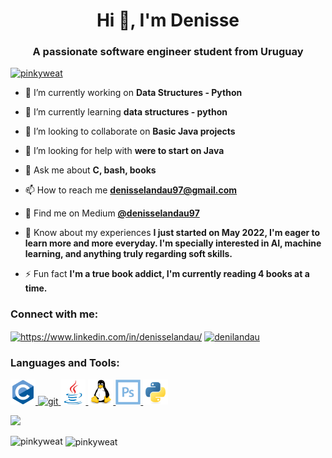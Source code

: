 <h1 align="center">Hi 👋, I'm Denisse</h1>
<h3 align="center">A passionate software engineer student from Uruguay</h3>

<p align="left"> <a href="https://github.com/ryo-ma/github-profile-trophy"><img src="https://github-profile-trophy.vercel.app/?username=pinkyweat" alt="pinkyweat" /></a> </p>

- 🔭 I’m currently working on **Data Structures - Python**

- 🌱 I’m currently learning **data structures - python**

- 👯 I’m looking to collaborate on **Basic Java projects**

- 🤝 I’m looking for help with **were to start on Java**

- 💬 Ask me about **C, bash, books**

- 📫 How to reach me **denisselandau97@gmail.com**

- 👋 Find me on Medium **<a href="https://medium.com/@denisselandau97">@denisselandau97</a>**

- 📄 Know about my experiences **I just started on May 2022, I'm eager to learn more and more everyday. I'm specially interested in AI, machine learning, and anything truly regarding soft skills.**

- ⚡ Fun fact **I'm a true book addict, I'm currently reading 4 books at a time.**

<h3 align="left">Connect with me:</h3>
<p align="left">
<a href="https://linkedin.com/in/https://www.linkedin.com/in/denisselandau/" target="blank"><img align="center" src="https://raw.githubusercontent.com/rahuldkjain/github-profile-readme-generator/master/src/images/icons/Social/linked-in-alt.svg" alt="https://www.linkedin.com/in/denisselandau/" height="30" width="40" /></a>
<a href="https://instagram.com/denilandau" target="blank"><img align="center" src="https://raw.githubusercontent.com/rahuldkjain/github-profile-readme-generator/master/src/images/icons/Social/instagram.svg" alt="denilandau" height="30" width="40" /></a>
</p>

<h3 align="left">Languages and Tools:</h3>
<p align="left"> <a href="https://www.cprogramming.com/" target="_blank" rel="noreferrer"> <img src="https://raw.githubusercontent.com/devicons/devicon/master/icons/c/c-original.svg" alt="c" width="40" height="40"/> </a> <a href="https://git-scm.com/" target="_blank" rel="noreferrer"> <img src="https://www.vectorlogo.zone/logos/git-scm/git-scm-icon.svg" alt="git" width="40" height="40"/> </a> <a href="https://www.java.com" target="_blank" rel="noreferrer"> <img src="https://raw.githubusercontent.com/devicons/devicon/master/icons/java/java-original.svg" alt="java" width="40" height="40"/> </a> <a href="https://www.linux.org/" target="_blank" rel="noreferrer"> <img src="https://raw.githubusercontent.com/devicons/devicon/master/icons/linux/linux-original.svg" alt="linux" width="40" height="40"/> </a> <a href="https://www.photoshop.com/en" target="_blank" rel="noreferrer"> <img src="https://raw.githubusercontent.com/devicons/devicon/master/icons/photoshop/photoshop-line.svg" alt="photoshop" width="40" height="40"/> </a> <a href="https://www.python.org" target="_blank" rel="noreferrer"> <img src="https://raw.githubusercontent.com/devicons/devicon/master/icons/python/python-original.svg" alt="python" width="40" height="40"/> </a> </p>

![](https://komarev.com/ghpvc/?username=PinkyWeat)

<p><img align="left" src="https://github-readme-stats.vercel.app/api/top-langs?username=pinkyweat&show_icons=true&locale=en&layout=compact" alt="pinkyweat" /></p>

<p>&nbsp;<img align="center" src="https://github-readme-stats.vercel.app/api?username=pinkyweat&show_icons=true&locale=en" alt="pinkyweat" /></p>
